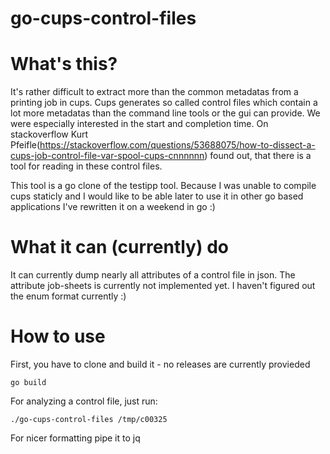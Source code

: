 go-cups-control-files
========

# What's this?
It's rather difficult to extract more than the common metadatas from a printing job in cups. Cups generates so called control files which contain a lot more metadatas than the command line tools or the gui can provide. We were especially interested in the start and completion time. On stackoverflow Kurt Pfeifle(https://stackoverflow.com/questions/53688075/how-to-dissect-a-cups-job-control-file-var-spool-cups-cnnnnnn) found out, that there is a tool for reading in these control files.

This tool is a go clone of the testipp tool. Because I was unable to compile cups staticly and I would like to be able later to use it in other go based applications I've rewritten it on a weekend in go :)

# What it can (currently) do
It can currently dump nearly all attributes of a control file in json. The attribute job-sheets is currently not implemented yet. I haven't figured out the enum format currently :)

# How to use
First, you have to clone and build it - no releases are currently provieded

```
go build
```

For analyzing a control file, just run:
```
./go-cups-control-files /tmp/c00325
```

For nicer formatting pipe it to jq
